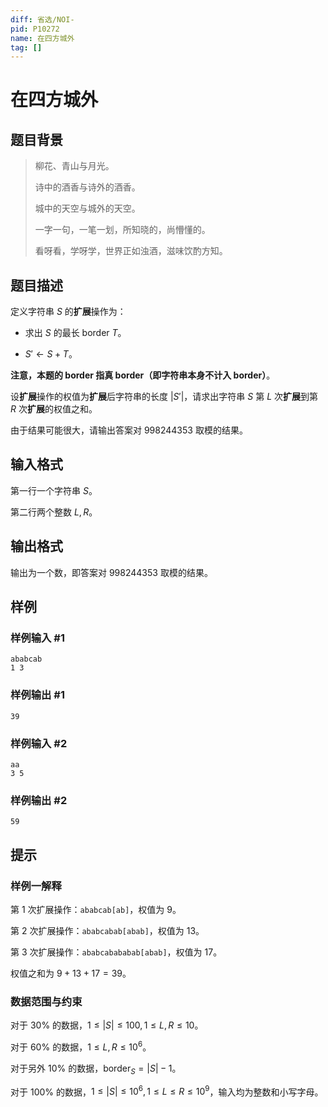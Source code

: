 ```yaml
---
diff: 省选/NOI-
pid: P10272
name: 在四方城外
tag: []
---
```

# 在四方城外
## 题目背景

> 柳花、青山与月光。
>
> 诗中的酒香与诗外的酒香。
>
> 城中的天空与城外的天空。
>
> 一字一句，一笔一划，所知晓的，尚懵懂的。
>
> 	看呀看，学呀学，世界正如浊酒，滋味饮酌方知。
## 题目描述

定义字符串 $S$ 的**扩展**操作为：

- 求出 $S$ 的最长 $\text{border}$ $T$。

- $S'\leftarrow S+T$。

**注意，本题的 $\text{border}$ 指真 $\text{border}$（即字符串本身不计入 $\text{border}$）**。

设**扩展**操作的权值为**扩展**后字符串的长度 $|S'|$，请求出字符串 $S$ 第 $L$  次**扩展**到第 $R$ 次**扩展**的权值之和。

由于结果可能很大，请输出答案对 $998244353$ 取模的结果。
## 输入格式

第一行一个字符串 $S$。

第二行两个整数 $L,R$。
## 输出格式

输出为一个数，即答案对 $998244353$ 取模的结果。
## 样例

### 样例输入 #1
```
ababcab
1 3
```
### 样例输出 #1
```
39
```
### 样例输入 #2
```
aa
3 5
```
### 样例输出 #2
```
59
```
## 提示

### 样例一解释

第 $1$ 次扩展操作：`ababcab[ab]`，权值为 $9$。

第 $2$ 次扩展操作：`ababcabab[abab]`，权值为 $13$。

第 $3$ 次扩展操作：`ababcabababab[abab]`，权值为 $17$。

权值之和为 $9+13+17=39$。

### 数据范围与约束

对于 $30\%$ 的数据，$1 \le |S| \le 100,1 \le L,R \le 10$。

对于 $60\%$ 的数据，$1 \le L,R \le 10^6$。

对于另外 $10\%$ 的数据，$\text{border}_{S}=|S|-1$。

对于 $100\%$ 的数据，$1 \le |S| \le 10^6,1 \le L \le R \le 10^9$，输入均为整数和小写字母。
